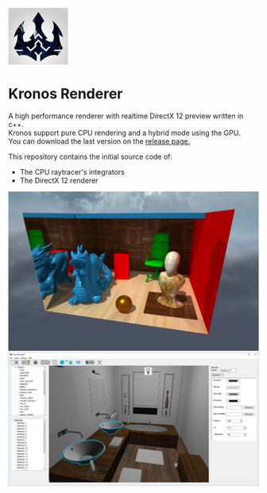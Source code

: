 ![logo](logo.jpg?raw=true)
# Kronos Renderer

A high performance renderer with realtime DirectX 12 preview written in c++.  
Kronos support pure CPU rendering and a hybrid mode using the GPU.  
You can download the last version on the [release page.](https://github.com/Trylz/KronosRenderer/releases/)  

This repository contains the initial source code of:    
- The CPU raytracer's integrators    
- The DirectX 12 renderer    

![Dragon scene](docs/gallery/DragonScene.png?raw=true "DragonScene")  
![Editor](Editor.png?raw=true "Editor")  